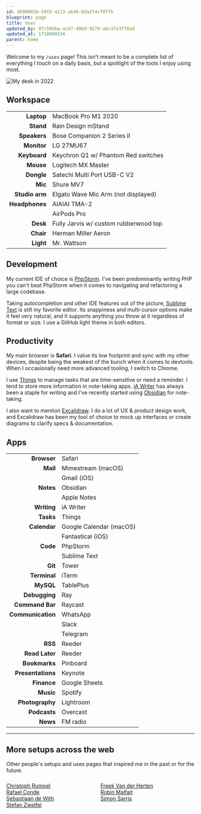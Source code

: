 ```yaml
---
id: d090865b-59fd-4113-a646-0da2f4cf07fb
blueprint: page
title: Uses
updated_by: 97c59bba-acb7-406d-9278-abc37e3f76a9
updated_at: 1718800334
parent: home
---
```

<p class="intro">Welcome to my <code>/uses</code> page! This isn't meant to be a complete list of everything I touch on a daily basis, but a spotlight of the tools I enjoy using most.<p>
  
![My desk in 2022](/media/desk-2022.jpeg)

## Workspace

| | |
|---:|---|
| **Laptop** | MacBook Pro M1 2020 |
| **Stand** | Rain Design mStand |
| **Speakers** | Bose Companion 2 Series II |
| **Monitor** | LG 27MU67 |
| **Keyboard** | Keychron Q1 w/ Phantom Red switches |
| **Mouse** | Logitech MX Master |
| **Dongle** | Satechi Multi Port USB-C V2 |
| **Mic** | Shure MV7 |
| **Studio arm** | Elgato Wave Mic Arm (not displayed) |
| **Headphones** | AIAIAI TMA-2 |
|  | AirPods Pro |
| **Desk** | Fully Jarvis w/ custom rubberwood top |
| **Chair** | Herman Miller Aeron |
| **Light** | Mr. Wattson |


## Development

My current IDE of choice is [PhpStorm](https://www.jetbrains.com/phpstorm/). I've been predominantly writing PHP  you can't beat PhpStorm when it comes to navigating and refactoring a large codebase.

Taking autocompletion and other IDE features out of the picture, [Sublime Text](https://www.sublimetext.com) is still my favorite editor. Its snappiness and multi-cursor options make it feel very natural, and it supports anything you throw at it regardless of format or size. I use a GitHub light theme in both editors.

## Productivity

My main browser is **Safari**. I value its low footprint and sync with my other devices, despite being the weakest of the bunch when it comes to devtools. When I occasionally need more advanced tooling, I switch to Chrome.

I use [Things](https://culturedcode.com/things/) to manage tasks that are time-sensitive or need a reminder. I tend to store more information in note-taking apps. [iA Writer](https://ia.net/writer) has always been a staple for writing and I've recently started using [Obsidian](https://obisdian.md) for note-taking.

I also want to mention [Excalidraw](https://excalidraw.com). I do a lot of UX & product design work, and Excalidraw has been my tool of choice to mock up interfaces or create diagrams to clarify specs & documentation.
  
  ## Apps
  
| | |
|---:|---|
| **Browser** | Safari |
| **Mail** | Mimestream (macOS) |
| | Gmail (iOS) |
| **Notes** | Obsidian |
| | Apple Notes |
| **Writing** | iA Writer |
| **Tasks** | Things |
| **Calendar** | Google Calendar (macOS) |
| | Fantastical (iOS) |
| **Code** | PhpStorm |
| | Sublime Text |
| **Git** | Tower |
| **Terminal** | iTerm |
| **MySQL** | TablePlus |
| **Debugging** | Ray |
| **Command Bar** | Raycast |
| **Communication** | WhatsApp |
| | Slack |
| | Telegram |
| **RSS** | Reeder |
| **Read Later** | Reeder |
| **Bookmarks** | Pinboard |
| **Presentations** | Keynote |
| **Finance** | Google Sheets |
| **Music** | Spotify |
| **Photography** | Lightroom |
| **Podcasts** | Overcast |
| **News** | FM radio |

---

## More setups across the web

Other people's setups and uses pages that inspired me in the past or for the future.

<div style="display: grid; grid-template-columns: repeat(2, 1fr); margin-top: 1.5rem">
  <a href="https://christoph-rumpel.com/uses">
    Christoph Rumpel
  </a>
  <a href="https://freek.dev/uses">
    Freek Van der Herten
  </a>
  <a href="https://setups.co/posts/rafael-conde">
    Rafael Conde
  </a>
  <a href="https://robinmalfait.com/uses">
    Robin Malfait
  </a>
  <a href="https://sdw.space/gearguide/">
    Sebastiaan de With
  </a>
  <a href="https://twitter.com/simonsarris/status/1516762041482194948">
    Simon Sarris
  </a>
  <a href="https://stefanzweifel.dev/uses">
    Stefan Zweifel
  </a>
</div>